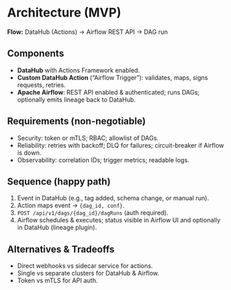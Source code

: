 # Architecture (MVP)
**Flow:** DataHub (Actions) → Airflow REST API → DAG run

## Components
- **DataHub** with Actions Framework enabled.
- **Custom DataHub Action** (“Airflow Trigger”): validates, maps, signs requests, retries.
- **Apache Airflow**: REST API enabled & authenticated; runs DAGs; optionally emits lineage back to DataHub.

## Requirements (non-negotiable)
- Security: token or mTLS; RBAC; allowlist of DAGs.
- Reliability: retries with backoff; DLQ for failures; circuit-breaker if Airflow is down.
- Observability: correlation IDs; trigger metrics; readable logs.

## Sequence (happy path)
1) Event in DataHub (e.g., tag added, schema change, or manual run).  
2) Action maps event → `{dag_id, conf}`.  
3) `POST /api/v1/dags/{dag_id}/dagRuns` (auth required).  
4) Airflow schedules & executes; status visible in Airflow UI and optionally in DataHub (lineage plugin).

## Alternatives & Tradeoffs
- Direct webhooks vs sidecar service for actions.
- Single vs separate clusters for DataHub & Airflow.
- Token vs mTLS for API auth.
